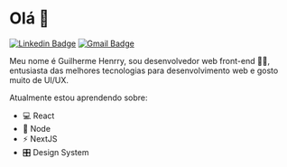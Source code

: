 # Olá 👋

[![Linkedin Badge](https://img.shields.io/badge/-Gui%20Henrry-blue?style=flat-square&logo=Linkedin&logoColor=white&link=https://www.linkedin.com/in/guilhermehenrry/)](https://www.linkedin.com/in/guilhermehenrry/) [![Gmail Badge](https://img.shields.io/badge/-guilhermehenry60@gmail.com-c14438?style=flat-square&logo=Gmail&logoColor=white&link=mailto:guilhermehenry60@gmail.com)](mailto:kraghav123@gmail.com)

Meu nome é Guilherme Henrry, sou desenvolvedor web front-end 👨‍💻, entusiasta das melhores tecnologias para desenvolvimento web e gosto muito de UI/UX.

Atualmente estou aprendendo sobre: 
- 💻 React
- 🔌 Node
- ⚡ NextJS
- 🎛 Design System

<!--
**Guihenrry/Guihenrry** is a ✨ _special_ ✨ repository because its `README.md` (this file) appears on your GitHub profile.

Here are some ideas to get you started:

- 🔭 I’m currently working on ...
- 🌱 I’m currently learning ...
- 👯 I’m looking to collaborate on ...
- 🤔 I’m looking for help with ...
- 💬 Ask me about ...
- 📫 How to reach me: ...
- 😄 Pronouns: ...
- ⚡ Fun fact: ...
-->
